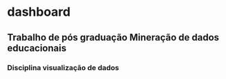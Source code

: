 # dashboard

## Trabalho de pós graduação Mineração de dados educacionais

### Disciplina visualização de dados